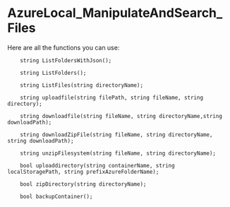 # AzureLocal_ManipulateAndSearch_Files


Here are all the functions you can use:

        string ListFoldersWithJson();
        
        string ListFolders();
        
        string ListFiles(string directoryName);

        string uploadfile(string filePath, string fileName, string directory);
        
        string downloadfile(string fileName, string directoryName,string downloadPath);
        
        string downloadZipFile(string fileName, string directoryName, string downloadPath);
      
        string unzipFilesystem(string fileName, string directoryName);
    
        bool uploaddirectory(string containerName, string localStoragePath, string prefixAzureFolderName);
      
        bool zipDirectory(string directoryName);

        bool backupContainer();
